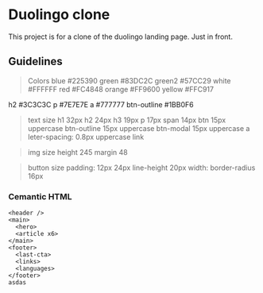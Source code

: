 # Duolingo clone
This project is for a clone of the duolingo landing page. Just in front.

## Guidelines
> Colors
  blue #225390
  green #83DC2C 
  green2 #57CC29
  white #FFFFFF
  red #FC4848
  orange #FF9600
  yellow #FFC917

  h2 #3C3C3C
  p #7E7E7E
  a #777777
  btn-outline #1BB0F6

> text size
  h1 32px
  h2 24px
  h3 19px
  p 17px
  span 14px
  btn 15px uppercase
  btn-outline 15px uppercase
  btn-modal 15px uppercase
  a leter-spacing: 0.8px uppercase
  link

> img size
  height 245
  margin 48

>button size
  padding: 12px 24px
  line-height 20px
  width: 
  border-radius 16px

### Cemantic HTML
```
<header />
<main>
  <hero>
  <article x6>
</main>
<footer>
  <last-cta>
  <links>
  <languages>
</footer>
asdas
```